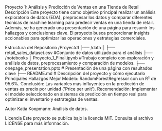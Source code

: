 Proyecto 1: Análisis y Predicción de Ventas en una Tienda de Retail
Descripción
Este proyecto tiene como objetivo principal realizar un análisis exploratorio de datos (EDA), preprocesar los datos y comparar diferentes técnicas de machine learning para predecir ventas en una tienda de retail. Además, se ha generado una presentación de una página para resumir los hallazgos y conclusiones clave. El proyecto busca proporcionar insights accionables para optimizar las operaciones y estrategias comerciales.

Estructura del Repositorio
/Proyecto1
├── /data
│   ├── retail_sales_dataset.csv                  #Conjunto de datos utilizado para el análisis
├── /notebooks
│  Proyecto_1_Final.ipynb 			#Trabajo completo con exploración y análisis de datos, preprocesamiento y comparación de modelos.
├── onepage_presentation.pptx    # Presentación de una página con resultados clave
├── README.md                        # Descripción del proyecto y cómo ejecutarlo
Principales Hallazgos
Mejor Modelo: RandomForestRegressor con un R² de 95.6%.
Conclusión: Las variables más influyentes en la predicción de ventas es precio por unidad ('Price per unit').
Recomendación: Implementar el modelo seleccionado en sistemas de predicción en tiempo real para optimizar el inventario y estrategias de ventas.

Autor
Katia Koopmann: Análisis de datos.

Licencia
Este proyecto se publica bajo la licencia MIT. Consulta el archivo LICENSE para más información.
